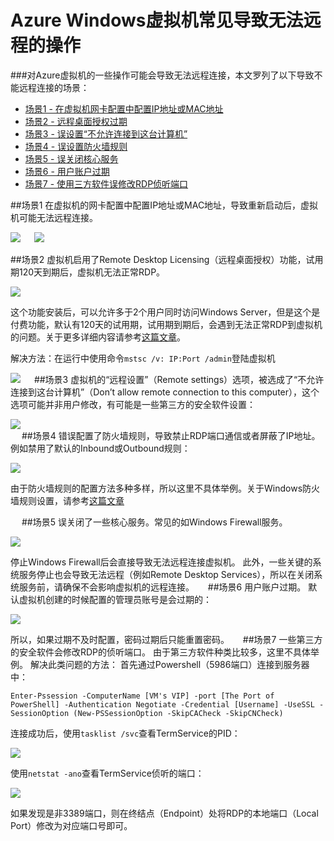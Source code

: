 <properties 
	pageTitle="Azure Windows虚拟机常见导致无法远程的操作" 
	description="对Azure虚拟机的一些操作可能会导致无法远程连接，本文罗列了常见的几种场景。" 
	services="virtual machine" 
	documentationCenter="" 
	authors=""
	manager="" 
	editor=""/>
<tags ms.service="virtual-machine" ms.date="" wacn.date="07/06/2016"/>

# Azure Windows虚拟机常见导致无法远程的操作

###对Azure虚拟机的一些操作可能会导致无法远程连接，本文罗列了以下导致不能远程连接的场景：

- [场景1 - 在虚拟机网卡配置中配置IP地址或MAC地址](#scenario01)
- [场景2 - 远程桌面授权过期](#scenario02)
- [场景3 - 误设置“不允许连接到这台计算机”](#scenario03)
- [场景4 - 误设置防火墙规则](#scenario04)
- [场景5 - 误关闭核心服务](#scenario05)
- [场景6 - 用户账户过期](#scenario06)
- [场景7 - 使用三方软件误修改RDP侦听端口](#scenario07)


##<a id="scenario01"></a>场景1
在虚拟机的网卡配置中配置IP地址或MAC地址，导致重新启动后，虚拟机可能无法远程连接。
 
![](./media/aog-virtual-machine-windows-scenarios-unable-to-remote/scenario-01-01.png) 
 
![](./media/aog-virtual-machine-windows-scenarios-unable-to-remote/scenario-01-02.png) 

##<a id="scenario02"></a>场景2
虚拟机启用了Remote Desktop Licensing（远程桌面授权）功能，试用期120天到期后，虚拟机无法正常RDP。
 
![](./media/aog-virtual-machine-windows-scenarios-unable-to-remote/scenario-02-01.png) 

这个功能安装后，可以允许多于2个用户同时访问Windows Server，但是这个是付费功能，默认有120天的试用期，试用期到期后，会遇到无法正常RDP到虚拟机的问题。关于更多详细内容请参考[这篇文章](https://technet.microsoft.com/zh-cn/library/cc725933%28v=ws.11%29.aspx?f=255&MSPPError=-2147217396)。

解决方法：在运行中使用命令`mstsc /v: IP:Port /admin`登陆虚拟机

![](./media/aog-virtual-machine-windows-scenarios-unable-to-remote/scenario-02-02.png) 
 
##<a id="scenario03"></a>场景3
虚拟机的“远程设置”（Remote settings）选项，被选成了“不允许连接到这台计算机”（Don’t allow remote connection to this computer），这个选项可能并非用户修改，有可能是一些第三方的安全软件设置：

![](./media/aog-virtual-machine-windows-scenarios-unable-to-remote/scenario-03-01.png)  
 
##<a id="scenario04"></a>场景4
错误配置了防火墙规则，导致禁止RDP端口通信或者屏蔽了IP地址。
例如禁用了默认的Inbound或Outbound规则：

![](./media/aog-virtual-machine-windows-scenarios-unable-to-remote/scenario-04-01.png)  

由于防火墙规则的配置方法多种多样，所以这里不具体举例。关于Windows防火墙规则设置，请参考[这篇文章](https://technet.microsoft.com/zh-cn/library/cc753558%28v=ws.11%29.aspx)

 
##<a id="scenario05"></a>场景5
误关闭了一些核心服务。常见的如Windows Firewall服务。 

![](./media/aog-virtual-machine-windows-scenarios-unable-to-remote/scenario-05-01.png)  

停止Windows Firewall后会直接导致无法远程连接虚拟机。
此外，一些关键的系统服务停止也会导致无法远程（例如Remote Desktop Services），所以在关闭系统服务前，请确保不会影响虚拟机的远程连接。
 
##<a id="scenario06"></a>场景6
用户账户过期。
默认虚拟机创建的时候配置的管理员账号是会过期的：

![](./media/aog-virtual-machine-windows-scenarios-unable-to-remote/scenario-06-01.png)   

所以，如果过期不及时配置，密码过期后只能重置密码。
 
##<a id="scenario07"></a>场景7
一些第三方的安全软件会修改RDP的侦听端口。
由于第三方软件种类比较多，这里不具体举例。
解决此类问题的方法：
首先通过Powershell（5986端口）连接到服务器中：

	Enter-Pssession -ComputerName [VM's VIP] -port [The Port of PowerShell] -Authentication Negotiate -Credential [Username] -UseSSL -SessionOption (New-PSSessionOption -SkipCACheck -SkipCNCheck)

连接成功后，使用`tasklist /svc`查看TermService的PID：
 
![](./media/aog-virtual-machine-windows-scenarios-unable-to-remote/scenario-07-01.png)  

使用`netstat -ano`查看TermService侦听的端口：

![](./media/aog-virtual-machine-windows-scenarios-unable-to-remote/scenario-07-02.png)  
 
如果发现是非3389端口，则在终结点（Endpoint）处将RDP的本地端口（Local Port）修改为对应端口号即可。
